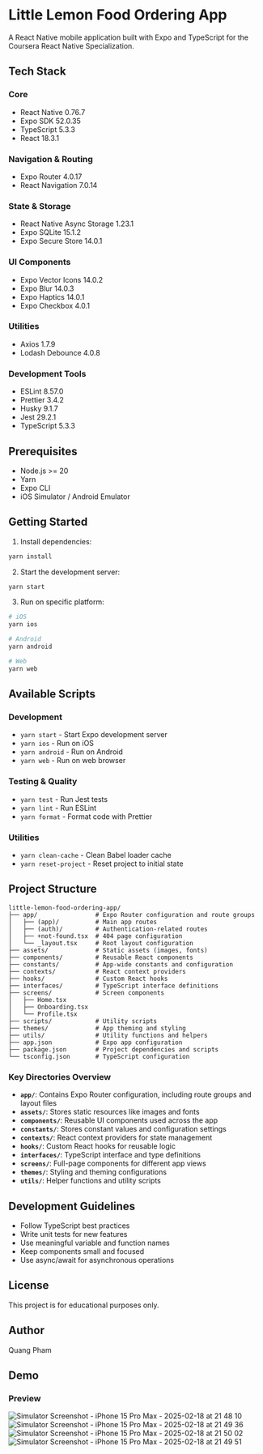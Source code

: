 # Little Lemon Food Ordering App

A React Native mobile application built with Expo and TypeScript for the Coursera React Native Specialization.

## Tech Stack

### Core
- React Native 0.76.7
- Expo SDK 52.0.35
- TypeScript 5.3.3
- React 18.3.1

### Navigation & Routing
- Expo Router 4.0.17
- React Navigation 7.0.14

### State & Storage
- React Native Async Storage 1.23.1
- Expo SQLite 15.1.2
- Expo Secure Store 14.0.1

### UI Components
- Expo Vector Icons 14.0.2
- Expo Blur 14.0.3
- Expo Haptics 14.0.1
- Expo Checkbox 4.0.1

### Utilities
- Axios 1.7.9
- Lodash Debounce 4.0.8

### Development Tools
- ESLint 8.57.0
- Prettier 3.4.2
- Husky 9.1.7
- Jest 29.2.1
- TypeScript 5.3.3

## Prerequisites

- Node.js >= 20
- Yarn
- Expo CLI
- iOS Simulator / Android Emulator

## Getting Started

1. Install dependencies:
```bash
yarn install
```

2. Start the development server:
```bash
yarn start
```

3. Run on specific platform:
```bash
# iOS
yarn ios

# Android 
yarn android

# Web
yarn web
```

## Available Scripts

### Development
- `yarn start` - Start Expo development server
- `yarn ios` - Run on iOS
- `yarn android` - Run on Android
- `yarn web` - Run on web browser

### Testing & Quality
- `yarn test` - Run Jest tests
- `yarn lint` - Run ESLint
- `yarn format` - Format code with Prettier

### Utilities
- `yarn clean-cache` - Clean Babel loader cache
- `yarn reset-project` - Reset project to initial state

## Project Structure

```
little-lemon-food-ordering-app/
├── app/                # Expo Router configuration and route groups
│   ├── (app)/          # Main app routes
│   ├── (auth)/         # Authentication-related routes
│   ├── +not-found.tsx  # 404 page configuration
│   └── _layout.tsx     # Root layout configuration
├── assets/             # Static assets (images, fonts)
├── components/         # Reusable React components
├── constants/          # App-wide constants and configuration
├── contexts/           # React context providers
├── hooks/              # Custom React hooks
├── interfaces/         # TypeScript interface definitions
├── screens/            # Screen components
│   ├── Home.tsx
│   ├── Onboarding.tsx
│   └── Profile.tsx
├── scripts/            # Utility scripts
├── themes/             # App theming and styling
├── utils/              # Utility functions and helpers
├── app.json            # Expo app configuration
├── package.json        # Project dependencies and scripts
└── tsconfig.json       # TypeScript configuration
```

### Key Directories Overview

- **`app/`**: Contains Expo Router configuration, including route groups and layout files
- **`assets/`**: Stores static resources like images and fonts
- **`components/`**: Reusable UI components used across the app
- **`constants/`**: Stores constant values and configuration settings
- **`contexts/`**: React context providers for state management
- **`hooks/`**: Custom React hooks for reusable logic
- **`interfaces/`**: TypeScript interface and type definitions
- **`screens/`**: Full-page components for different app views
- **`themes/`**: Styling and theming configurations
- **`utils/`**: Helper functions and utility scripts

## Development Guidelines

- Follow TypeScript best practices
- Write unit tests for new features
- Use meaningful variable and function names
- Keep components small and focused
- Use async/await for asynchronous operations

## License

This project is for educational purposes only.

## Author

Quang Pham

## Demo

### Preview
![Simulator Screenshot - iPhone 15 Pro Max - 2025-02-18 at 21 48 10](https://github.com/user-attachments/assets/55b236b1-120f-470a-b148-5a5c45808d57)
![Simulator Screenshot - iPhone 15 Pro Max - 2025-02-18 at 21 49 36](https://github.com/user-attachments/assets/396b5106-dad4-4364-bb17-1bd44f539e90)
![Simulator Screenshot - iPhone 15 Pro Max - 2025-02-18 at 21 50 02](https://github.com/user-attachments/assets/8bc23045-8a55-4248-806e-fc41c3e56f69)
![Simulator Screenshot - iPhone 15 Pro Max - 2025-02-18 at 21 49 51](https://github.com/user-attachments/assets/7e9b083a-a375-456b-ba1b-14fc13ebd8cb)
